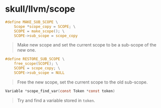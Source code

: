 # skull/llvm/scope

```c
#define MAKE_SUB_SCOPE \
	Scope *scope_copy = SCOPE; \
	SCOPE = make_scope(); \
	SCOPE->sub_scope = scope_copy
```

> Make new scope and set the current scope to be a sub-scope of the new one.

```c
#define RESTORE_SUB_SCOPE \
	free_scope(SCOPE); \
	SCOPE = scope_copy; \
	SCOPE->sub_scope = NULL
```

> Free the new scope, set the current scope to the old sub-scope.

```c
Variable *scope_find_var(const Token *const token)
```

> Try and find a variable stored in `token`.

